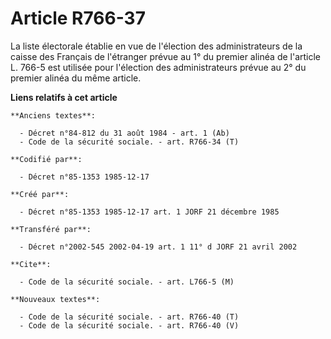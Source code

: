 # Article R766-37

La liste électorale établie en vue de l'élection des administrateurs de la caisse des Français de l'étranger prévue au 1° du
premier alinéa de l'article L. 766-5 est utilisée pour l'élection des administrateurs prévue au 2° du premier alinéa du même
article.

**Liens relatifs à cet article**

	**Anciens textes**:

	  - Décret n°84-812 du 31 août 1984 - art. 1 (Ab)
	  - Code de la sécurité sociale. - art. R766-34 (T)

	**Codifié par**:

	  - Décret n°85-1353 1985-12-17

	**Créé par**:

	  - Décret n°85-1353 1985-12-17 art. 1 JORF 21 décembre 1985

	**Transféré par**:

	  - Décret n°2002-545 2002-04-19 art. 1 11° d JORF 21 avril 2002

	**Cite**:

	  - Code de la sécurité sociale. - art. L766-5 (M)

	**Nouveaux textes**:

	  - Code de la sécurité sociale. - art. R766-40 (T)
	  - Code de la sécurité sociale. - art. R766-40 (V)

